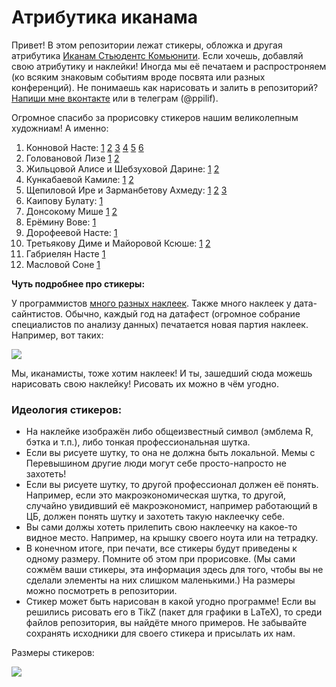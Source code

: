 # Атрибутика иканама

Привет! В этом репозитории лежат стикеры, обложка и другая атрибутика [Иканам Стьюдентс Комьюнити](https://vk.com/ikanam). Если хочешь, добавляй свою атрибутику и наклейки! Иногда мы её печатаем и распростроняем (ко всяким знаковым событиям вроде посвята или разных конференций). Не понимаешь как нарисовать и залить в репозиторий? [Напиши мне вконтакте](https://vk.com/ppilif) или в телеграм (@ppilif).

Огромное спасибо за прорисовку стикеров нашим великолепным художниам! А именно:

1. Конновой Насте: [1](https://github.com/FUlyankin/stickers/blob/master/cover.png) [2](https://github.com/FUlyankin/stickers/blob/master/2-itog_stickers/swan.png)  [3](https://github.com/FUlyankin/stickers/blob/master/2-itog_stickers/posvyat.png) [4](https://github.com/FUlyankin/stickers/blob/master/2-itog_stickers/Micro_Macro.png) [5](https://github.com/FUlyankin/stickers/blob/master/2-itog_stickers/Ekanam_minimal.png)  [6](https://github.com/FUlyankin/stickers/tree/master/merch_2019)
1. Головановой Лизе [1](https://github.com/FUlyankin/stickers/blob/master/2-itog_stickers/potom_spat.png) [2](https://github.com/FUlyankin/stickers/blob/master/2-itog_stickers/pdf/mouse_learning.pdf)
2. Жильцовой Алисе и Шебзуховой Дарине:  [1](https://github.com/FUlyankin/stickers/blob/master/2-itog_stickers/pot.png) [2](https://github.com/FUlyankin/stickers/blob/master/2-itog_stickers/elips.png)
2. Кункабаевой Камиле: [1](https://github.com/FUlyankin/stickers/blob/master/2-itog_stickers/wolfram.png) [2](https://github.com/FUlyankin/stickers/blob/master/2-itog_stickers/var.png)
3. Щепиловой Ире и Зарманбетову Ахмеду: [1](https://github.com/FUlyankin/stickers/blob/master/2-itog_stickers/truth.png) [2](https://github.com/FUlyankin/stickers/blob/master/2-itog_stickers/economy.png) [3](https://github.com/FUlyankin/stickers/blob/master/2-itog_stickers/pdf/beta_1.pdf)
4. Каипову Булату: [1](https://github.com/FUlyankin/stickers/blob/master/2-itog_stickers/porno.png)
5. Донсокому Мише [1](https://github.com/FUlyankin/stickers/blob/master/2-itog_stickers/ne.png) [2](https://github.com/FUlyankin/stickers/blob/master/2-itog_stickers/keins.png)
6. Ерёмину Вове: [1](https://github.com/FUlyankin/stickers/blob/master/2-itog_stickers/r_py.png)
7. Дорофеевой Насте: [1](https://github.com/FUlyankin/stickers/blob/master/2-itog_stickers/run.png)
8. Третьякову Диме и Майоровой Ксюше: [1](https://github.com/FUlyankin/stickers/blob/master/2-itog_stickers/commet.jpg) [2](https://github.com/FUlyankin/stickers/blob/master/2-itog_stickers/2.png)
9. Габриелян Насте [1](https://github.com/FUlyankin/stickers/blob/master/2-itog_stickers/pdf/is_lm.pdf)
10. Масловой Соне [1](https://github.com/FUlyankin/stickers/blob/master/2-itog_stickers/pdf/data_cry.jpg)


**Чуть подробнее про стикеры:**

У программистов [много разных наклеек](http://hexb.in/). Также много наклеек у дата-сайнтистов. Обычно, каждый год на датафест (огромное собрание специалистов по анализу данных) печатается новая партия наклеек. Например, вот таких:

![ ](https://raw.githubusercontent.com/FUlyankin/stickers/master/DataFest_Stikers/DF.jpg)

Мы, иканамисты, тоже хотим наклеек! И ты, зашедший сюда можешь нарисовать свою наклейку! Рисовать их можно в чём угодно.

### Идеология стикеров:

* На наклейке изображён либо общеизвестный символ (эмблема R, бэтка и т.п.), либо тонкая профессиональная шутка.
* Если вы рисуете шутку, то она не должна быть локальной.  Мемы с Перевышином другие люди могут себе просто-напросто не захотеть!
* Если вы рисуете шутку, то другой профессионал должен её понять. Например, если это макроэкономическая шутка, то другой, случайно увидивший её макроэкономист, например работающий в ЦБ, должен понять шутку и захотеть такую наклеечку себе.
* Вы сами должы хотеть прилепить свою наклеечку на какое-то видное место. Например, на крышку своего ноута или на тетрадку.
* В конечном итоге, при печати, все стикеры будут приведены к одному размеру. Помните об этом при прорисовке. (Мы сами сожмём ваши стикеры, эта информация здесь для того, чтобы вы не сделали элементы на них слишком маленькими.)  На размеры можно посмотреть в репозитории.
* Стикер может быть нарисован в какой угодно программе! Если вы решились рисовать его в TikZ (пакет для графики в LaTeX), то среди файлов репозитория, вы найдёте много примеров. Не забывайте сохранять исходники для своего стикера и присылать их нам.

Размеры стикеров:

![](https://raw.githubusercontent.com/FUlyankin/stickers/master/dimensions.png)
